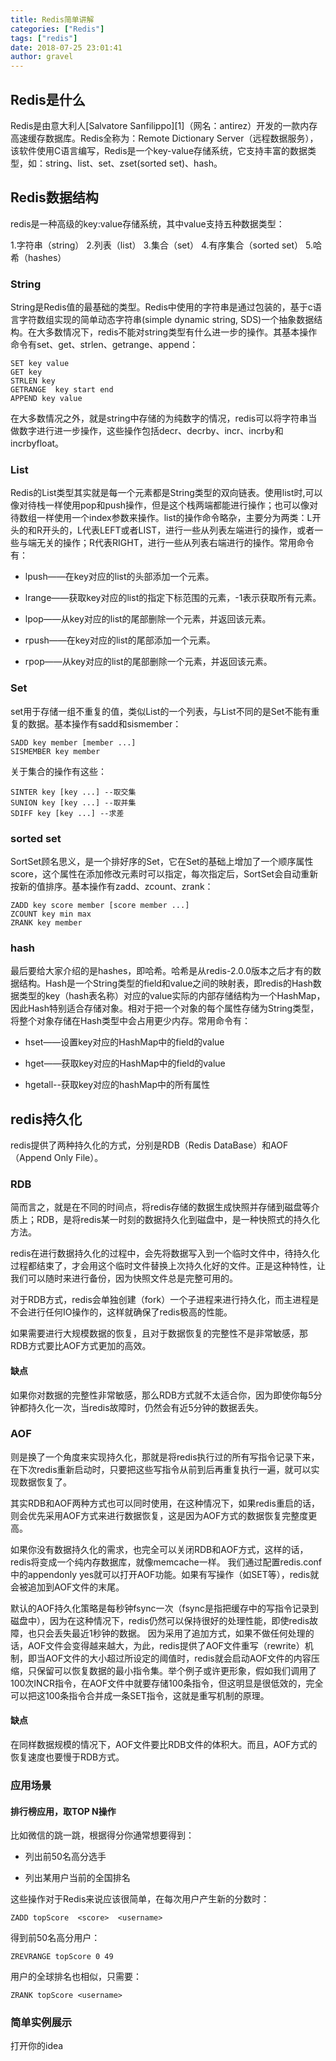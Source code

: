 ```yaml
---
title: Redis简单讲解 
categories: ["Redis"]
tags: ["redis"]
date: 2018-07-25 23:01:41 
author: gravel
---
```





## Redis是什么



Redis是由意大利人[Salvatore Sanfilippo][1]（网名：antirez）开发的一款内存高速缓存数据库。Redis全称为：Remote Dictionary Server（远程数据服务），该软件使用C语言编写，Redis是一个key-value存储系统，它支持丰富的数据类型，如：string、list、set、zset(sorted set)、hash。

<!--more-->


## Redis数据结构 



redis是一种高级的key:value存储系统，其中value支持五种数据类型：

1.字符串（string）
2.列表（list）
3.集合（set）
4.有序集合（sorted set）
5.哈希（hashes）

### String

String是Redis值的最基础的类型。Redis中使用的字符串是通过包装的，基于c语言字符数组实现的简单动态字符串(simple dynamic string, SDS)一个抽象数据结构。在大多数情况下，redis不能对string类型有什么进一步的操作。其基本操作命令有set、get、strlen、getrange、append：
```
SET key value
GET key
STRLEN key
GETRANGE  key start end
APPEND key value
```
在大多数情况之外，就是string中存储的为纯数字的情况，redis可以将字符串当做数字进行进一步操作，这些操作包括decr、decrby、incr、incrby和incrbyfloat。

### List
Redis的List类型其实就是每一个元素都是String类型的双向链表。使用list时,可以像对待栈一样使用pop和push操作，但是这个栈两端都能进行操作；也可以像对待数组一样使用一个index参数来操作。list的操作命令略杂，主要分为两类：L开头的和R开头的，L代表LEFT或者LIST，进行一些从列表左端进行的操作，或者一些与端无关的操作；R代表RIGHT，进行一些从列表右端进行的操作。常用命令有：

* lpush——在key对应的list的头部添加一个元素。

* lrange——获取key对应的list的指定下标范围的元素，-1表示获取所有元素。

* lpop——从key对应的list的尾部删除一个元素，并返回该元素。
* rpush——在key对应的list的尾部添加一个元素。

* rpop——从key对应的list的尾部删除一个元素，并返回该元素。

### Set

set用于存储一组不重复的值，类似List的一个列表，与List不同的是Set不能有重复的数据。基本操作有sadd和sismember：
```
SADD key member [member ...]
SISMEMBER key member
```
关于集合的操作有这些：
```
SINTER key [key ...] --取交集
SUNION key [key ...] --取并集
SDIFF key [key ...] --求差
```

### sorted set
SortSet顾名思义，是一个排好序的Set，它在Set的基础上增加了一个顺序属性score，这个属性在添加修改元素时可以指定，每次指定后，SortSet会自动重新按新的值排序。基本操作有zadd、zcount、zrank：
```
ZADD key score member [score member ...]
ZCOUNT key min max
ZRANK key member
```
### hash 

最后要给大家介绍的是hashes，即哈希。哈希是从redis-2.0.0版本之后才有的数据结构。Hash是一个String类型的field和value之间的映射表，即redis的Hash数据类型的key（hash表名称）对应的value实际的内部存储结构为一个HashMap，因此Hash特别适合存储对象。相对于把一个对象的每个属性存储为String类型，将整个对象存储在Hash类型中会占用更少内存。常用命令有：

* hset——设置key对应的HashMap中的field的value

* hget——获取key对应的HashMap中的field的value

* hgetall--获取key对应的hashMap中的所有属性


## redis持久化

redis提供了两种持久化的方式，分别是RDB（Redis DataBase）和AOF（Append Only File）。

### RDB
简而言之，就是在不同的时间点，将redis存储的数据生成快照并存储到磁盘等介质上；RDB，是将redis某一时刻的数据持久化到磁盘中，是一种快照式的持久化方法。

redis在进行数据持久化的过程中，会先将数据写入到一个临时文件中，待持久化过程都结束了，才会用这个临时文件替换上次持久化好的文件。正是这种特性，让我们可以随时来进行备份，因为快照文件总是完整可用的。

对于RDB方式，redis会单独创建（fork）一个子进程来进行持久化，而主进程是不会进行任何IO操作的，这样就确保了redis极高的性能。

如果需要进行大规模数据的恢复，且对于数据恢复的完整性不是非常敏感，那RDB方式要比AOF方式更加的高效。
#### 缺点
如果你对数据的完整性非常敏感，那么RDB方式就不太适合你，因为即使你每5分钟都持久化一次，当redis故障时，仍然会有近5分钟的数据丢失。

### AOF
则是换了一个角度来实现持久化，那就是将redis执行过的所有写指令记录下来，在下次redis重新启动时，只要把这些写指令从前到后再重复执行一遍，就可以实现数据恢复了。

其实RDB和AOF两种方式也可以同时使用，在这种情况下，如果redis重启的话，则会优先采用AOF方式来进行数据恢复，这是因为AOF方式的数据恢复完整度更高。

如果你没有数据持久化的需求，也完全可以关闭RDB和AOF方式，这样的话，redis将变成一个纯内存数据库，就像memcache一样。
我们通过配置redis.conf中的appendonly yes就可以打开AOF功能。如果有写操作（如SET等），redis就会被追加到AOF文件的末尾。

默认的AOF持久化策略是每秒钟fsync一次（fsync是指把缓存中的写指令记录到磁盘中），因为在这种情况下，redis仍然可以保持很好的处理性能，即使redis故障，也只会丢失最近1秒钟的数据。
因为采用了追加方式，如果不做任何处理的话，AOF文件会变得越来越大，为此，redis提供了AOF文件重写（rewrite）机制，即当AOF文件的大小超过所设定的阈值时，redis就会启动AOF文件的内容压缩，只保留可以恢复数据的最小指令集。举个例子或许更形象，假如我们调用了100次INCR指令，在AOF文件中就要存储100条指令，但这明显是很低效的，完全可以把这100条指令合并成一条SET指令，这就是重写机制的原理。

#### 缺点

在同样数据规模的情况下，AOF文件要比RDB文件的体积大。而且，AOF方式的恢复速度也要慢于RDB方式。

### 应用场景
#### 排行榜应用，取TOP N操作
比如微信的跳一跳，根据得分你通常想要得到：

* 列出前50名高分选手

- 列出某用户当前的全国排名

这些操作对于Redis来说应该很简单，在每次用户产生新的分数时：
```
ZADD topScore  <score>  <username>
```
得到前50名高分用户：
```
ZREVRANGE topScore 0 49
```
用户的全球排名也相似，只需要：
```
ZRANK topScore <username>
```

###  简单实例展示
打开你的idea